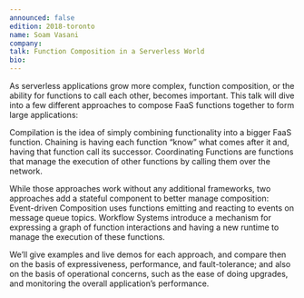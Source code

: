 ```yaml
---
announced: false
edition: 2018-toronto
name: Soam Vasani
company: 
talk: Function Composition in a Serverless World
bio: 
---
```


As serverless applications grow more complex, function composition, or the ability for functions to call each other, becomes important. This talk will dive into a few different approaches to compose FaaS functions together to form large applications:

Compilation is the idea of simply combining functionality into a bigger FaaS function. Chaining is having each function “know” what comes after it and, having that function call its successor. Coordinating Functions are functions that manage the execution of other functions by calling them over the network.

While those approaches work without any additional frameworks, two approaches add a stateful component to better manage composition: Event-driven Composition uses functions emitting and reacting to events on message queue topics. Workflow Systems introduce a mechanism for expressing a graph of function interactions and having a new runtime to manage the execution of these functions.

We’ll give examples and live demos for each approach, and compare then on the basis of expressiveness, performance, and fault-tolerance; and also on the basis of operational concerns, such as the ease of doing upgrades, and monitoring the overall application’s performance.
